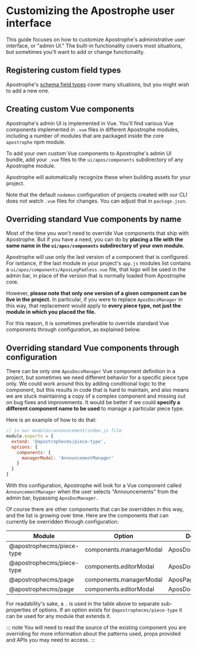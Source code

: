 # Customizing the Apostrophe user interface

This guide focuses on how to customize Apostrophe's administrative user interface, or "admin UI." The built-in functionality covers most situations, but sometimes you'll want to add or change functionality.

## Registering custom field types

Apostrophe's [schema field types](content-schema.md) cover many situations, but you might wish to add a new one.

## Creating custom Vue components

Apostrophe's admin UI is implemented in Vue. You'll find various Vue components implemented in `.vue` files in different Apostrophe modules, including a number of modules that are packaged inside the core `apostrophe` npm module.

To add your own custom Vue components to Apostrophe's admin UI bundle, add your `.vue` files to the `ui/apos/components` subdirectory of any Apostrophe module.

Apostrophe will automatically recognize these when building assets for your project.

Note that the default `nodemon` configuration of projects created with our CLI does not watch `.vue` files for changes. You can adjust that in `package.json`.

## Overriding standard Vue components by name

Most of the time you won't need to override Vue components that ship with Apostrophe. But if you have a need, you can do by **placing a file with the same name in the `ui/apos/components` subdirectory of your own module.**

Apostrophe will use only the last version of a component that is configured. For isntance, if the last module in your project's `app.js` modules list contains a `ui/apos/components/AposLogPadless.vue` file, that logo will be used in the admin bar, in place of the version that is normally loaded from Apostrophe core.

However, **please note that only one version of a given component can be live in the project.** In particular, if you were to replace `AposDocsManager` in this way, that replacement would apply to **every piece type, not just the module in which you placed the file.**

For this reason, it is sometimes preferable to override standard Vue components through configuration, as explained below.

## Overriding standard Vue components through configuration

There can be only one `AposDocsManager` Vue component definition in a project, but sometimes we need different behavior for a specific piece type only. We could work around this by adding conditional logic to the component, but this results in code that is hard to maintain, and also means we are stuck maintaining a copy of a complex component and missing out on bug fixes and improvements. It would be better if we could **specify a different component name to be used** to manage a particular piece type.

Here is an example of how to do that:

```javascript
// in our modules/announcement/index.js file
module.exports = {
  extend: '@apostrophecms/piece-type',
  options: {
    components: {
      managerModal: 'AnnouncementManager'
    }
  }
}
```

With this configuration, Apostrophe will look for a Vue component called `AnnouncementManager` when the user selects "Announcements" from the admin bar, bypassing `AposDocManager`.

Of course there are other components that can be overridden in this way, and the list is growing over time. Here are the components that can currently be overridden through configuration:

| Module                    | Option             | Default          |
| --------------------------| ------------------ | ---------------- |
| @apostrophecms/piece-type | components.managerModal | AposDocsManager  |
| @apostrophecms/piece-type | components.editorModal  | AposDocEditor    |
| @apostrophecms/page       | components.managerModal | AposPagesManager |
| @apostrophecms/page       | components.editorModal  | AposDocEditor    |

For readability's sake, a `.` is used in the table above to separate sub-properties of options. If an option exists for `@apostrophecms/piece-type` it can be used for any module that extends it.

::: note
You will need to read the source of the existing component you are overriding for more information about the patterns used, props provided and APIs you may need to access.
:::